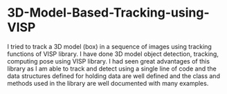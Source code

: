 # 3D-Model-Based-Tracking-using-VISP

I tried to track a 3D model (box) in a sequence of images using tracking functions of VISP library. I have done 3D model object detection, tracking, computing pose using VISP library. I had seen great advantages of this library as I am able to track and detect using a single line of code and the data structures defined for holding data are well defined and the class and methods used in the library are well documented with many examples.
